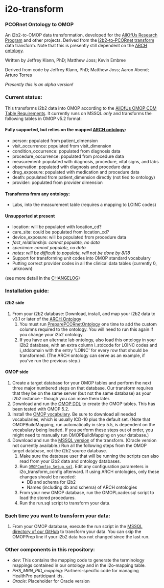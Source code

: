 # i2o-transform
### PCORnet Ontology to OMOP 
An i2b2-to-OMOP data transformation, developed for the [AllOfUs Research Program](https://www.nih.gov/research-training/allofus-research-program) and other projects. Derived from the [i2b2-to-PCORnet transform](https://github.com/ARCH-commons/i2p-transform) data transform. Note that this is presently still dependent on the [ARCH ontology](https://github.com/ARCH-commons/arch-ontology).

Written by Jeffrey Klann, PhD; Matthew Joss; Kevin Embree

Derived from code by Jeffrey Klann, PhD; Matthew Joss; Aaron Abend; Arturo Torres

_Presently this is an alpha version!_

### Current status:
This transforms i2b2 data into OMOP according to the [AllOfUs OMOP CDM Table Requirements](https://sites.google.com/view/ehrupload/omop-tables). It currently runs on MSSQL _only_ and transforms the following tables in OMOP v5.2 format:

#### Fully supported, but relies on the mapped [ARCH ontology](https://github.com/ARCH-commons/arch-ontology):
* person: populated from patient_dimension
* visit_occurrence: populated from visit_dimension
* condition_occurrence: populated from diagnosis data
* procedure_occurrence: populated from procedure data 
* measurement: populated with diagnosis, procedure, vital signs, and labs 
* observation: populated with diagnosis and procedure data
* drug_exposure: populated with medication and procedure data
* death: populated from patient_dimension directly (not tied to ontology)
* provider: populated from provider dimension

#### Transforms from any ontology:
* Labs, into the measurement table (requires a mapping to LOINC codes)

#### Unsupported at present
* location: will be populated with location_cd?
* care_site: could be populated from location_cd?
* device_exposure: will be populated from procedure data
* _fact_relationship: cannot populate, no data_
* _specimen: cannot populate, no data_
* _notes: will be difficult to populate, will not be done by 8/18_
* Support for transforming unit codes into OMOP standard vocabulary
* Putting correct provider codes in all the clinical data tables (currently 0, unknown)

(see more detail in the [CHANGELOG](https://github.com/i2b2-omop/i2o-transform/blob/master/CHANGELOG.md))

### Installation guide:

#### i2b2 side
1. From your i2b2 database: Download, install, and map your i2b2 data to v3.1 or later of the [ARCH Ontology](https://github.com/ARCH-commons/arch-ontology/blob/master/Documentation/INSTALL.md)
    1. You must run [PreparePCORnetOntology](https://github.com/i2b2-omop/i2o-transform/blob/covid_dev/MSSQL/preparePCORnetOntology.sql) one time to add the custom columns required to the ontology. You will need to run this again if you change your i2b2 ontology.
    2. If you have an alternate lab ontology, also load this ontology in your i2b2 database, with an extra column i_stdcode for LOINC codes and i_stddomain with the entry 'LOINC' for every row that should be transformed. (The ARCH ontology can serve as an example, if you've run the previous step.)

#### OMOP side
1. Create a target database for your OMOP tables and perform the next three major numbered steps on that database. Our transform requires that they be on the same server (but not the same database) as your i2b2 instance - though you can move them later.
2. Download and run the [OMOP DDL](https://github.com/OHDSI/CommonDataModel/releases) to create the OMOP tables. This has been tested with OMOP 5.2.
3. Install the [OMOP vocabulary](http://athena.ohdsi.org/vocabulary/list). Be sure to download all needed vocabularies, which is usually ICD-10 plus the default set. (Note that OMOPBuildMapping, run automatically in step 5.5, is dependent on the vocabulary being loaded. If you perform these steps out of order, you might need to manually run OMOPBuildMapping on your database.)
4. Download and run the [MSSQL version](https://github.com/ARCH-commons/i2o-transform/tree/master/MSSQL) of the transform. (Oracle version not currently available.) Run all the following steps from the OMOP target database, not the i2b2 source database.
    1. Make sure the database user that will be running the scripts can also read from your i2b2 data and ontology databases. 
    3. Run [`OMOPConfig_Setup.sql`](https://github.com/i2b2-omop/i2o-transform/blob/covid_dev/MSSQL/OMOPConfig_Setup.sql). Edit any configuration parameters in i2o_transform_config afterward. If using ARCH ontologies, only these changes should be needed:
        * DB and schema for i2b2
        * Names (including db and schema) of ARCH ontologies
    6. From your new OMOP database, run the OMOPLoader.sql script to load the stored procedures.
    8. Run the run.sql script to transform your data. 

### Each time you want to transform your data:
1. From your OMOP database, execute the run script in the [MSSQL directory of our GitHub](https://github.com/ARCH-commons/i2o-transform/tree/master/MSSQL) to transform your data. You can skip the OMOPPrep line if your i2b2 data has not changed since the last run.

### Other components in this repository:
- *dev*: This contains the mapping code to generate the terminology mappings contained in our ontology and in the i2o-mapping table.
- *PHS_MRN_PID_mapping*: Partners-specific code for managing HealthPro participant ids.
- *Oracle*: Placeholder for Oracle version
